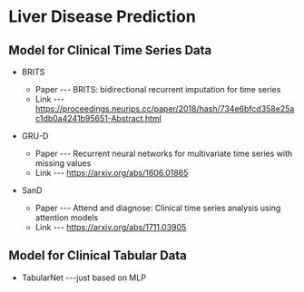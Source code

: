 # Liver Disease Prediction

## Model for Clinical Time Series Data


* BRITS
    * Paper --- BRITS: bidirectional recurrent imputation for time series
    * Link --- https://proceedings.neurips.cc/paper/2018/hash/734e6bfcd358e25ac1db0a4241b95651-Abstract.html


* GRU-D
    * Paper --- Recurrent neural networks for multivariate time series with missing values
    * Link ---  https://arxiv.org/abs/1606.01865

* SanD
    * Paper --- Attend and diagnose: Clinical time series analysis using attention models
    * Link ---  https://arxiv.org/abs/1711.03905



## Model for Clinical Tabular Data

* TabularNet
---just based on MLP